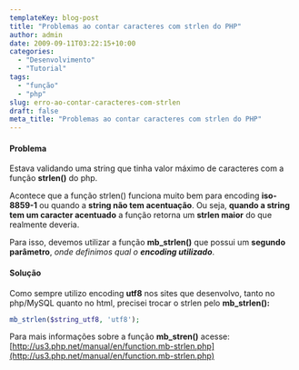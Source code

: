 ```yaml
---
templateKey: blog-post
title: "Problemas ao contar caracteres com strlen do PHP"
author: admin
date: 2009-09-11T03:22:15+10:00
categories:
  - "Desenvolvimento"
  - "Tutorial"
tags:
  - "função"
  - "php"
slug: erro-ao-contar-caracteres-com-strlen
draft: false
meta_title: "Problemas ao contar caracteres com strlen do PHP"
---
```


#### Problema

Estava validando uma string que tinha valor máximo de caracteres com a função **strlen()** do php.

Acontece que a função strlen() funciona muito bem para encoding **iso-8859-1** ou quando a **string não tem acentuação**. Ou seja, **quando a string tem um caracter acentuado** a função retorna um **strlen maior** do que realmente deveria.

Para isso, devemos utilizar a função **mb\_strlen()** que possui um **segundo parâmetro**, _onde definimos qual o **encoding utilizado**_.

#### Solução

Como sempre utilizo encoding **utf8** nos sites que desenvolvo, tanto no php/MySQL quanto no html, precisei trocar o strlen pelo **mb\_strlen():**
```php
mb_strlen($string_utf8, 'utf8');
```

Para mais informações sobre a função **mb\_stren()** acesse:\
[http://us3.php.net/manual/en/function.mb-strlen.php](http://us3.php.net/manual/en/function.mb-strlen.php)
